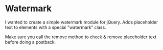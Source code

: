 Watermark
===================

I wanted to create a simple watermark module for jQuery.
Adds placeholder text to elements with a special "watermark" class.


Make sure you call the remove method to check & remove placeholder text before doing a postback.
